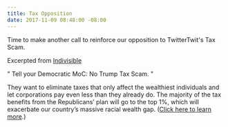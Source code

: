 ```yaml
---
title: Tax Opposition
date: 2017-11-09 08:48:00 -08:00
---
```


Time to make another call to reinforce our opposition to TwitterTwit's Tax Scam.

Excerpted from [Indivisible](https://www.indivisible.org/)

"  Tell your Democratic MoC: No Trump Tax Scam.  "

 They want to eliminate taxes that only affect the wealthiest individuals and let corporations pay even less than they already do. The majority of the tax benefits from the Republicans’ plan will go to the top 1%, which will exacerbate our country’s massive racial wealth gap. ([Click here to learn more](https://www.trumptaxscam.org/).)

